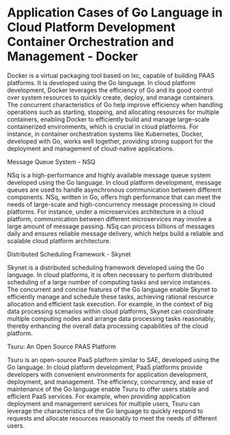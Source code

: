 # Application Cases of Go Language in Cloud Platform Development Container Orchestration and Management - Docker

Docker is a virtual packaging tool based on lxc, capable of building PAAS platforms. It is developed using the Go language. In cloud platform development, Docker leverages the efficiency of Go and its good control over system resources to quickly create, deploy, and manage containers. The concurrent characteristics of Go help improve efficiency when handling operations such as starting, stopping, and allocating resources for multiple containers, enabling Docker to efficiently build and manage large-scale containerized environments, which is crucial in cloud platforms. For instance, in container orchestration systems like Kubernetes, Docker, developed with Go, works well together, providing strong support for the deployment and management of cloud-native applications.

Message Queue System - NSQ

NSq is a high-performance and highly available message queue system developed using the Go language. In cloud platform development, message queues are used to handle asynchronous communication between different components. NSq, written in Go, offers high performance that can meet the needs of large-scale and high-concurrency message processing in cloud platforms. For instance, under a microservices architecture in a cloud platform, communication between different microservices may involve a large amount of message passing. NSq can process billions of messages daily and ensures reliable message delivery, which helps build a reliable and scalable cloud platform architecture.

Distributed Scheduling Framework - Skynet

Skynet is a distributed scheduling framework developed using the Go language. In cloud platforms, it is often necessary to perform distributed scheduling of a large number of computing tasks and service instances. The concurrent and concise features of the Go language enable Skynet to efficiently manage and schedule these tasks, achieving rational resource allocation and efficient task execution. For example, in the context of big data processing scenarios within cloud platforms, Skynet can coordinate multiple computing nodes and arrange data processing tasks reasonably, thereby enhancing the overall data processing capabilities of the cloud platform.

Tsuru: An Open Source PAAS Platform

Tsuru is an open-source PaaS platform similar to SAE, developed using the Go language. In cloud platform development, PaaS platforms provide developers with convenient environments for application development, deployment, and management. The efficiency, concurrency, and ease of maintenance of the Go language enable Tsuru to offer users stable and efficient PaaS services. For example, when providing application deployment and management services for multiple users, Tsuru can leverage the characteristics of the Go language to quickly respond to requests and allocate resources reasonably to meet the needs of different users.

